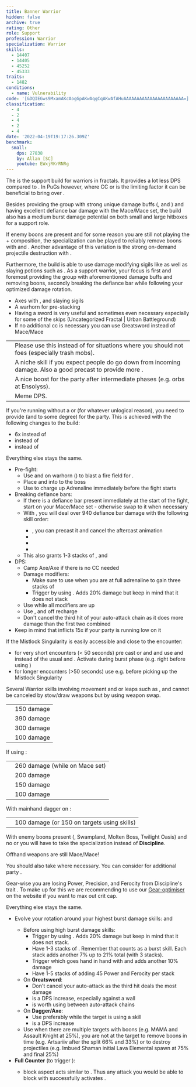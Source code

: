 ```yaml
---
title: Banner Warrior
hidden: false
archive: true
rating: Other
role: Support
profession: Warrior
specialization: Warrior
skills:
  - 14407
  - 14405
  - 45252
  - 45333
traits:
  - 1482
conditions:
  - name: Vulnerability
code: '[&DQIEGws9MxamAKcAogGpAKwAqgCqAKwAfAHuAAAAAAAAAAAAAAAAAAAAAAA=]'
classification:
  - 4
  - 2
  - 4
  - 2
  - 4
date: '2022-04-19T19:17:26.309Z'
benchmark:
  small:
    dps: 27838
    by: Allan [SC]
    youtube: EWxjRKrRNRg
---
```


<Tabs>

<Tab specialization="Warrior" title="Build">

The <Specialization text="Banner Warrior" name="Warrior"/> is the support build for warriors in fractals. It provides a lot less DPS compared to <Specialization name="Berserker"/>. In PuGs however, where CC or <Boon name="Might"/> is the limiting factor it can be beneficial to bring <Specialization text="Banner Warrior" name="Warrior"/> over <Specialization name="Berserker"/>.

Besides providing the group with strong unique damage buffs (<Skill id="14405"/>, <Skill id="14407"/> and <Trait id="1482"/>) and having excellent defiance bar damage with the Mace/Mace set, the build also has a medium burst damage potential on both small and large hitboxes for a support role.

If enemy boons are present and for some reason you are still not playing the <Specialization name="Renegade"/> + <Specialization name="Firebrand"/> composition, the <Specialization name="Spellbreaker"/> specialization can be played to reliably remove boons with <Skill id="45252"/> and <Trait id="2162"/>. Another advantage of this variation is the strong on-demand projectile destruction with <Skill id="45333"/>.

Furthermore, the build is able to use damage modifying sigils like <Item id="24868"/> as well as slaying potions such as <Item id="50082"/>. As a support warrior, your focus is first and foremost providing the group with aforementioned damage buffs and removing boons, secondly breaking the defiance bar while following your optimized damage rotation.

<Divider text="Equipment"/>

<Divider text="Build"/>

<Grid>
<GridItem sm="7">
<Traits traits1Id="4" traits1="Strength" traits1Selected="Peak Performance, Forceful Greatsword, Berserkers Power" traits2="Tactics" traits2Selected="Legspecialist, Empower Allies, Phalanx Strength" traits3Id="51" traits3="Discipline" traits3SelectedIds="1413,1484,1369"/>
</GridItem>

<GridItem sm="5">

<Card title="Swap Weapons">

- Axes with <Item name="Night" type="Sigil" disableText/>, <Item name="Serpent Slaying" type="Sigil" disableText/> and slaying sigils
- A warhorn for pre-stacking
- Having a sword is very useful and sometimes even necessary especially for some of the skips (Uncategorized Fractal | Urban Battleground)
- If no additional cc is necessary you can use Greatsword instead of Mace/Mace

</Card>

<Card title="Situational">

|                                                       |                                                                                                                                              |
| ----------------------------------------------------- | -------------------------------------------------------------------------------------------------------------------------------------------- |
| <Skill id="14354" size="big" disableText/>            | Please use this instead of <Skill id="14502"/> for situations where you should not <Control name="Knockback"/> foes (especially trash mobs). |
| <Skill id="14419" size="big" disableText/>            | A niche skill if you expect people do go down from incoming damage. Also a good precast to provide more <Boon name="Might"/>.                |
| <Skill name="Signet of Rage" size="big" disableText/> | A nice <Boon name="Might"/> boost for the party after intermediate phases (e.g. orbs at Ensolyss).                                           |
| <Skill id="12363" size="big" disableText/>            | Meme DPS.                                                                                                                                    |

</Card>
</GridItem>
</Grid>

<Divider text="Might Sharing Variant"/>

If you're running without a <Specialization name="Druid"/> or <Specialization name="Renegade"/> (for whatever unlogical reason), you need to provide <Boon name="Might"/> (and <Boon name="Fury"/> to some degree) for the party. This is achieved with the following changes to the build:

- 6x <Item name="Strength" type="Rune"/> instead of <Item name="Scholar" type="Rune"/>
- <Item name="Fried Golden Dumpling" type="Food"/> instead of <Item id="41569"/>
- <Skill name="For Great Justice"/> instead of <Skill id="14502"/>

Everything else stays the same.

<Divider text="Details"/>

<Grid>
<GridItem sm="8">
<Card title="Skill usage">

- Pre-fight:
  - Use <Skill id="14394"/> and <Skill id="14393"/> on warhorn (<Boon name="Vigor" disableText/><Boon name="Swiftness" disableText/>) to blast a fire field for <Boon name="Might"/>.
  - Place <Skill id="14407"/> and <Skill id="14405"/> into to the boss
  - Use <Skill id="14402"/> to charge up Adrenaline immediately before the fight starts
- Breaking defiance bars:
  - If there is a defiance bar present immediately at the start of the fight, start on your Mace/Mace set - otherwise swap to it when necessary
  - With <Item id="24639"/>, you will deal over 940 defiance bar damage with the following skill order:
    - <Skill id="14415"/>, you can precast it and cancel the aftercast animation
    - <Skill id="14503"/>
    - <Skill id="14414"/>
    - <Skill id="14502"/>
  - This also grants 1-3 stacks of <Trait id="1437"/>, <Item id="84505"/> and <Trait id="1444"/>
- DPS:
  - Camp Axe/Axe if there is no CC needed
  - Damage modifiers:
    - Make sure to use <Skill id="14353"/> when you are at full adrenaline to gain three stacks of <Trait id="1437"/>
    - Trigger <Trait id="1444"/> by using <Skill id="14502"/>. Adds 20% damage but keep in mind that it does not stack
  - Use <Skill id="14399"/> while all modifiers are up
  - Use <Skill id="14421"/>, <Skill id="14398"/> and <Skill id="14418"/> off recharge
  - Don't cancel the third hit of your auto-attack chain as it does more damage than the first two combined
- Keep in mind that <Skill id="14518"/> inflicts 15x <Condition name="Vulnerability"/> if your party is running low on it

If the Mistlock Singularity is easily accessible and close to the encounter:

- for very short encounters (< 50 seconds) pre cast <Skill id="14407"/> <Skill id="14405"/> <Skill id="14408"/> or <Skill id="14528"/> and <Skill id="14419"/> and use <Skill id="14516"/> and <Skill id="14410"/> instead of the usual <Skill id="14407"/> and <Skill id="14405"/>. Activate <Skill id="14410"/> during burst phase (e.g. right before using <Skill id="14399"/>)
- for longer encounters (>50 seconds) use e.g. <Skill id="12363"/> before picking up the Mistlock Singularity

Several Warrior skills involving movement and or leaps such as <Skill id="14446"/>, <Skill id="14447"/> <Skill id="45252"/> <Skill id="46233"/> <Skill id="14424"/> <Skill id="14502"/> and <Skill id="14366"/> cannot be canceled by stow/draw weapons but by using weapon swap.

</Card>
</GridItem>

<GridItem sm="4">
<Card title="CC skills">

|                     |            |
| ------------------- | ---------- |
| <Skill id="14502"/> | 150 damage |
| <Skill id="14414"/> | 390 damage |
| <Skill id="14415"/> | 300 damage |
| <Skill id="14503"/> | 100 damage |

If using <Skill id="14483"/>:

|                     |                                |
| ------------------- | ------------------------------ |
| <Skill id="14490"/> | 260 damage (while on Mace set) |
| <Skill id="14556"/> | 200 damage                     |
| <Skill id="14488"/> | 150 damage                     |
| <Skill id="14487"/> | 100 damage                     |

With mainhand dagger on <Specialization name="Spellbreaker"/>:

|                     |                                             |
| ------------------- | ------------------------------------------- |
| <Skill id="44937"/> | 100 damage (or 150 on targets using skills) |

</Card>
</GridItem>
</Grid>

</Tab>

<Tab specialization="spellbreaker"  title="Spellbreaker">
<Divider text="Spellbreaker Variant"/>

With enemy boons present (<Instability name="No Pain, No Gain"/>, Swampland, Molten Boss, Twilight Oasis) and no <Specialization text="Domination Chronomancer" name="Chronomancer"/> or <Specialization text="Mallyx Renegade" name="Renegade"/> you will have to take the <Specialization name="Spellbreaker"/> specialization instead of **Discipline**.

<Grid>
<GridItem sm="7">
<Traits traits1="Spellbreaker" traits1SelectedIds="2107,2126,2060"/>
</GridItem>

<GridItem sm="5">

<Weapons weapon1MainType="Dagger" weapon1MainAffix="Berserker" weapon1MainSigil1="Force" weapon1OffType="Axe" weapon1OffAffix="Berserker" weapon1OffSigil="Impact"/>

<Information>
Offhand weapons are still Mace/Mace!
</Information>

</GridItem>
</Grid>

You should also take <Skill id="45333"/> where necessary. You can consider <Item id="72872"/> for additional party <Boon name="Might"/>.

Gear-wise you are losing Power, Precision, and Ferocity from Discipline's trait <Trait id="1484"/>. To make up for this we are recommending to use our [Gear-optimiser](http://old.discretize.eu) on the website if you want to max out crit cap.

Everything else stays the same.

<Divider text="Guide"/>
<Card title="Spellbreaker variant">

- Evolve your rotation around your highest burst damage skills: <Skill id="14399"/> and <Skill id="14554"/>
  - Before using high burst damage skills:
    - Trigger <Trait id="1444"/> by using <Skill id="14502"/>. Adds 20% damage but keep in mind that it does not stack.
    - Have 1-3 stacks of <Trait id="1437"/>. Remember that <Skill id="44165"/> counts as a burst skill. Each stack adds another 7% up to 21% total (with 3 stacks).
    - Trigger <Trait id="2060"/> which goes hand in hand with <Trait id="1437"/> and adds another 10% damage
    - Have 1-5 stacks of <Trait id="2130"/> adding 45 Power and Ferocity per stack
  - On **Greatsword**:
    - Don't cancel your auto-attack as the third hit deals the most damage
    - <Skill id="14447"/> is a DPS increase, especially against a wall
    - <Skill id="14510"/> is worth using between auto-attack chains
  - On **Dagger/Axe**:
    - Use <Skill id="44937"/> preferably while the target is using a skill
    - <Skill id="14418"/> is a DPS increase
  - Use <Skill id="45333"/> when there are multiple targets with boons (e.g. MAMA and Assault Knight at 25%), you are not at the target to remove boons in time (e.g. Artsariiv after the split 66% and 33%) or to destroy projectiles (e.g. Imbued Shaman initial Lava Elemental spawn at 75% and final 25%)
- **Full Counter** (to trigger <Trait id="1437"/>):
  - <Skill id="44165"/> block aspect acts similar to <Boon name="Aegis"/>. Thus any attack you would be able to block with <Boon name="Aegis"/> successfully activates <Skill id="44165"/>.

</Card>
</Tab>
</Tabs>
